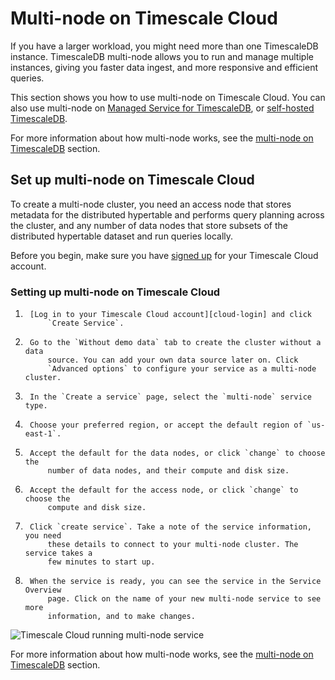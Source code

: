# Multi-node on Timescale Cloud
If you have a larger workload, you might need more than one TimescaleDB
instance. TimescaleDB multi-node allows you to run and manage multiple
instances, giving you faster data ingest, and more responsive and efficient
queries.

This section shows you how to use multi-node on Timescale Cloud. You can also
use multi-node on [Managed Service for TimescaleDB][multinode-mst], or
[self-hosted TimescaleDB][multinode-timescaledb].

For more information about how multi-node works, see the
[multi-node on TimescaleDB][multinode-timescaledb] section.

## Set up multi-node on Timescale Cloud
To create a multi-node cluster, you need an access node that stores metadata
for the distributed hypertable and performs query planning across the cluster,
and any number of data nodes that store subsets of the distributed hypertable
dataset and run queries locally.

Before you begin, make sure you have [signed up][cloud-signup] for your Timescale Cloud account.

<procedure>

### Setting up multi-node on Timescale Cloud
1.  	[Log in to your Timescale Cloud account][cloud-login] and click
			`Create Service`.
1.  	Go to the `Without demo data` tab to create the cluster without a data
			source. You can add your own data source later on. Click
			`Advanced options` to configure your service as a multi-node cluster.
1.  	In the `Create a service` page, select the `multi-node` service type.
1.  	Choose your preferred region, or accept the default region of `us-east-1`.
1.  	Accept the default for the data nodes, or click `change` to choose the
			number of data nodes, and their compute and disk size.
1.  	Accept the default for the access node, or click `change` to choose the
			compute and disk size.
1.  	Click `create service`. Take a note of the service information, you need
			these details to connect to your multi-node cluster. The service takes a
			few minutes to start up.
1.  	When the service is ready, you can see the service in the Service Overview
			page. Click on the name of your new multi-node service to see more
			information, and to make changes.

<img class="main-content__illustration" src="https://s3.amazonaws.com/assets.timescale.com/docs/images/tsc-running-service-multinode.png" alt="Timescale Cloud running multi-node service"/>

</procedure>

For more information about how multi-node works, see the
[multi-node on TimescaleDB][multinode-timescaledb] section.


[multinode-timescaledb]: timescaledb/how-to-guides/:currentVersion:/multinode-timescaledb
[multinode-mst]: /mst/:currentVersion:/mst-multi-node/
[cloud-login]: https://cloud.timescale.com
[cloud-signup]: https://www.timescale.com/timescale-signup
